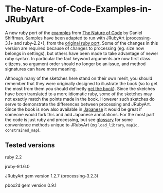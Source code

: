 # The-Nature-of-Code-Examples-in-JRubyArt #

A new ruby port of the [examples][] from [The Nature of Code][] by Daniel Shiffman. Samples have been adapted to run with JRubyArt (processing-3.1+ and ruby-2.2+), from the [original ruby port][]. Some of the changes in this version are required because of changes to processing (eg. size now belongs in settings), but others have been made to take advantage of newer ruby syntax. In particular the fact keyword arguments are now first class citizens, so argument order should no longer be an issue, and method signatures can have more meaning.


Although many of the sketches here stand on their own merit, you should remember that they were originally designed to illustrate the book (so to get the most from them you should definetly [get the book][]). Since the sketches have been translated to a more idiomatic ruby, some of the sketches may not exactly match the points made in the book. However such sketches do serve to demonstrate the differences between processing and JRubyArt. Since the book is now also available in [Japanese][] it would be great if someone would fork this and add Japanese annotations. For the most part the code is just ruby and processing, but see [glossary][] for some convenience methods unique to JRubyArt (eg `load_library`, `map1d`, `constrained_map`).

## Tested versions

ruby 2.2 

jruby-9.1.6.0

JRubyArt gem version 1.2.7 (processing-3.2.3)

pbox2d gem version 0.9.1


[The Nature of Code]:http://natureofcode.com
[get the book]:http://natureofcode.com
[Japanese]:http://www.amazon.co.jp/Nature-Code--Processing%E3%81%A7%E3%81%AF%E3%81%98%E3%82%81%E3%82%8B%E8%87%AA%E7%84%B6%E7%8F%BE%E8%B1%A1%E3%81%AE%E3%82%B7%E3%83%9F%E3%83%A5%E3%83%AC%E3%83%BC%E3%82%B7%E3%83%A7%E3%83%B3--%E3%83%80%E3%83%8B%E3%82%A8%E3%83%AB%E3%83%BB%E3%82%B7%E3%83%95%E3%83%9E%E3%83%B3/dp/4862462456/
[examples]:https://github.com/shiffman/The-Nature-of-Code-Examples
[original ruby port]:https://github.com/ruby-processing/The-Nature-of-Code-Examples-in-Ruby
[glossary]:https://github.com/ruby-processing/The-Nature-of-Code-for-JRubyArt/wiki/glossary
